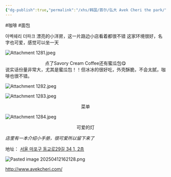 ```yaml
---
{"dg-publish":true,"permalink":"/xhs/韩国/首尔/弘大 Avek Cheri the park/","tags":["rednote","首尔"],"created":"2024-09-09","updated":"2025-04-12T16:21:45.908+08:00"}
---
```


#咖啡 #面包 

아벡쉐리 더파크 
漂亮的小洋房，这一片路边小店看着都很不错
这家环境很好，名字也可爱，感觉可以坐一天

![Attachment 1281.jpeg](/img/user/xhs/%E9%9F%A9%E5%9B%BD/%E9%A6%96%E5%B0%94/photo-%E9%A6%96%E5%B0%94/Attachment%201281.jpeg)
<center>点了Savory Cream Coffee还有蜜瓜包😋</center>
说实话份量非常大，尤其是蜜瓜包！！但冰冰的很好吃，外壳酥脆，不会太腻，咖啡也很不错。

![Attachment 1282.jpeg](/img/user/xhs/%E9%9F%A9%E5%9B%BD/%E9%A6%96%E5%B0%94/photo-%E9%A6%96%E5%B0%94/Attachment%201282.jpeg)

![Attachment 1283.jpeg](/img/user/xhs/%E9%9F%A9%E5%9B%BD/%E9%A6%96%E5%B0%94/photo-%E9%A6%96%E5%B0%94/Attachment%201283.jpeg)
<center>菜单</center>

![Attachment 1284.jpeg](/img/user/xhs/%E9%9F%A9%E5%9B%BD/%E9%A6%96%E5%B0%94/photo-%E9%A6%96%E5%B0%94/Attachment%201284.jpeg)
<center>可爱的灯</center>

*店里有一本介绍小手册，很可爱所以留下来了*

地址：
[서울 마포구 동교로29길 34 1, 2층](https://pcmap.place.naver.com/restaurant/1725424338/home?from=map&fromPanelNum=1&additionalHeight=76&timestamp=202504121620&locale=ko&svcName=map_pcv5&searchText=Avek%20Cheri%20the%20park#)

![Pasted image 20250412162128.png](/img/user/xhs/%E9%9F%A9%E5%9B%BD/%E9%A6%96%E5%B0%94/photo-%E9%A6%96%E5%B0%94/Pasted%20image%2020250412162128.png)

http://www.avekcheri.com/